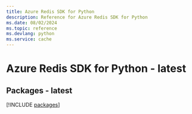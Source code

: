 ```yaml
---
title: Azure Redis SDK for Python
description: Reference for Azure Redis SDK for Python
ms.date: 08/02/2024
ms.topic: reference
ms.devlang: python
ms.service: cache
---
```

# Azure Redis SDK for Python - latest
## Packages - latest
[!INCLUDE [packages](redis-index.md)]